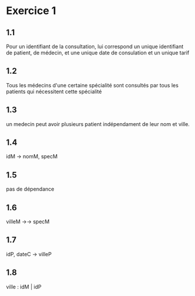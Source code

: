 # Exercice 1

## 1.1

Pour un identifiant de la consultation, lui correspond un unique identifiant de patient, de médecin, et une unique date de consulation et un unique tarif

## 1.2

Tous les médecins d'une certaine spécialité sont consultés par tous les patients qui nécessitent cette spécialité

## 1.3

un medecin peut avoir plusieurs patient indépendament de leur nom et ville.

## 1.4

idM -> nomM, specM

## 1.5

pas de dépendance

## 1.6

villeM ->-> specM

## 1.7

idP, dateC -> villeP

## 1.8

ville : idM | idP
